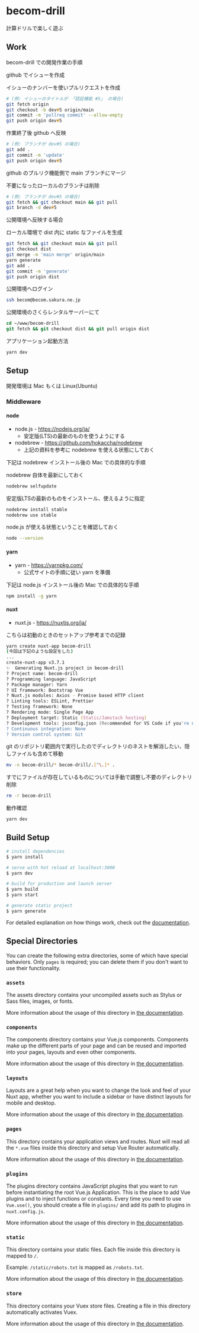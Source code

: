 # becom-drill

計算ドリルで楽しく遊ぶ

## Work

becom-drill での開発作業の手順

github でイシューを作成

イシューのナンバーを使いプルリクエストを作成

```zsh
# (例: イシューのタイトルが 「認証機能 #5」 の場合)
git fetch origin
git checkout -b dev#5 origin/main
git commit -m 'pullreq commit' --allow-empty
git push origin dev#5
```

作業終了後 github へ反映

```zsh
# (例: ブランチが dev#5 の場合)
git add .
git commit -m 'update'
git push origin dev#5
```

github のプルリク機能側で main ブランチにマージ

不要になったローカルのブランチは削除

```zsh
# (例: ブランチが dev#5 の場合)
git fetch && git checkout main && git pull
git branch -d dev#5
```

公開環境へ反映する場合

ローカル環境で dist 内に static なファイルを生成

```zsh
git fetch && git checkout main && git pull
git checkout dist
git merge -m 'main merge' origin/main
yarn generate
git add .
git commit -m 'generate'
git push origin dist
```

公開環境へログイン

```zsh
ssh becom@becom.sakura.ne.jp
```

公開環境のさくらレンタルサーバーにて

```csh
cd ~/www/becom-drill
git fetch && git checkout dist && git pull origin dist
```

アプリケーション起動方法

```zsh
yarn dev
```

## Setup

開発環境は Mac もくは Linux(Ubuntu)

### Middleware

#### node

- node.js - <https://nodejs.org/ja/>
  - 安定版(LTS)の最新のものを使うようにする
- nodebrew - <https://github.com/hokaccha/nodebrew>
  - 上記の資料を参考に nodebrew を使える状態にしておく

下記は nodebrew インストール後の Mac での具体的な手順

nodebrew 自体を最新にしておく

```zsh
nodebrew selfupdate
```

安定版LTSの最新のものをインストール、使えるように指定

```zsh
nodebrew install stable
nodebrew use stable
```

node.js が使える状態ということを確認しておく

```zsh
node --version
```

#### yarn

- yarn - <https://yarnpkg.com/>
  - 公式サイトの手順に従い yarn を準備

下記は node.js インストール後の Mac での具体的な手順

```zsh
npm install -g yarn
```

#### nuxt

- nuxt.js - <https://nuxtjs.org/ja/>

こちらは初動のときのセットアップ参考までの記録

```zsh
yarn create nuxt-app becom-drill
(今回は下記のような設定をした)
...
create-nuxt-app v3.7.1
✨  Generating Nuxt.js project in becom-drill
? Project name: becom-drill
? Programming language: JavaScript
? Package manager: Yarn
? UI framework: Bootstrap Vue
? Nuxt.js modules: Axios - Promise based HTTP client
? Linting tools: ESLint, Prettier
? Testing framework: None
? Rendering mode: Single Page App
? Deployment target: Static (Static/Jamstack hosting)
? Development tools: jsconfig.json (Recommended for VS Code if you're not using typescript)
? Continuous integration: None
? Version control system: Git
```

git のリポジトリ範囲内で実行したのでディレクトリのネストを解消したい、隠しファイルも含めて移動

```zsh
mv -n becom-drill/* becom-drill/.[^\.]* .
```

すでにファイルが存在しているものについては手動で調整し不要のディレクトリ削除

```zsh
rm -r becom-drill
```

動作確認

```zsh
yarn dev
```

## Build Setup

```bash
# install dependencies
$ yarn install

# serve with hot reload at localhost:3000
$ yarn dev

# build for production and launch server
$ yarn build
$ yarn start

# generate static project
$ yarn generate
```

For detailed explanation on how things work, check out the [documentation](https://nuxtjs.org).

## Special Directories

You can create the following extra directories, some of which have special behaviors. Only `pages` is required; you can delete them if you don't want to use their functionality.

### `assets`

The assets directory contains your uncompiled assets such as Stylus or Sass files, images, or fonts.

More information about the usage of this directory in [the documentation](https://nuxtjs.org/docs/2.x/directory-structure/assets).

### `components`

The components directory contains your Vue.js components. Components make up the different parts of your page and can be reused and imported into your pages, layouts and even other components.

More information about the usage of this directory in [the documentation](https://nuxtjs.org/docs/2.x/directory-structure/components).

### `layouts`

Layouts are a great help when you want to change the look and feel of your Nuxt app, whether you want to include a sidebar or have distinct layouts for mobile and desktop.

More information about the usage of this directory in [the documentation](https://nuxtjs.org/docs/2.x/directory-structure/layouts).


### `pages`

This directory contains your application views and routes. Nuxt will read all the `*.vue` files inside this directory and setup Vue Router automatically.

More information about the usage of this directory in [the documentation](https://nuxtjs.org/docs/2.x/get-started/routing).

### `plugins`

The plugins directory contains JavaScript plugins that you want to run before instantiating the root Vue.js Application. This is the place to add Vue plugins and to inject functions or constants. Every time you need to use `Vue.use()`, you should create a file in `plugins/` and add its path to plugins in `nuxt.config.js`.

More information about the usage of this directory in [the documentation](https://nuxtjs.org/docs/2.x/directory-structure/plugins).

### `static`

This directory contains your static files. Each file inside this directory is mapped to `/`.

Example: `/static/robots.txt` is mapped as `/robots.txt`.

More information about the usage of this directory in [the documentation](https://nuxtjs.org/docs/2.x/directory-structure/static).

### `store`

This directory contains your Vuex store files. Creating a file in this directory automatically activates Vuex.

More information about the usage of this directory in [the documentation](https://nuxtjs.org/docs/2.x/directory-structure/store).
